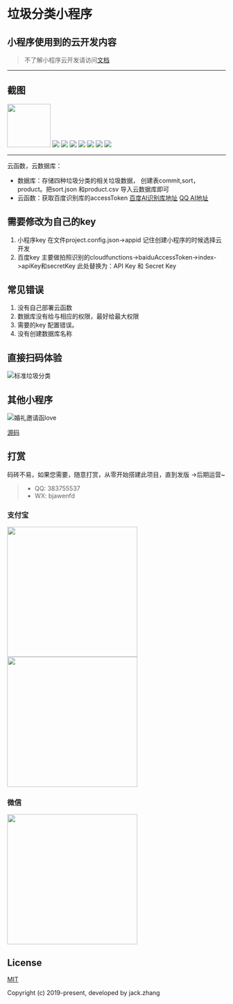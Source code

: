# 垃圾分类小程序
## 小程序使用到的云开发内容
> 不了解小程序云开发请访问[文档](https://developers.weixin.qq.com/miniprogram/dev/wxcloud/basis/getting-started.html)

---
## 截图
<div >
    <img src='https://raw.githubusercontent.com/zhangliwen1101/Images/master/img/garbage/07.png' style='max-width:100px!important;width:100px!important;'>
    <img src='https://raw.githubusercontent.com/zhangliwen1101/Images/master/img/garbage/02.png' style='style='max-width:100px!important;width:100px!important;'>
    <img src='https://raw.githubusercontent.com/zhangliwen1101/Images/master/img/garbage/03.png' style='style='max-width:100px!important;width:100px!important;'>
    <img src='https://raw.githubusercontent.com/zhangliwen1101/Images/master/img/garbage/04.png' style='style='max-width:100px!important;width:100px!important;'>
    <img src='https://raw.githubusercontent.com/zhangliwen1101/Images/master/img/garbage/05.jpg' style='style='max-width:100px!important;width:100px!important;'>
    <img src='https://raw.githubusercontent.com/zhangliwen1101/Images/master/img/garbage/06.jpg' style='style='max-width:100px!important;width:100px!important;'>
    <img src='https://raw.githubusercontent.com/zhangliwen1101/Images/master/img/garbage/09.jpg' style='style='max-width:100px!important;width:100px!important;'>
    <img src='https://raw.githubusercontent.com/zhangliwen1101/Images/master/img/garbage/10.jpg' style='style='max-width:100px!important;width:100px!important;'>
</div>

---

云函数，云数据库：
- 数据库：存储四种垃圾分类的相关垃圾数据， 创建表commit,sort，product。把sort.json 和product.csv 导入云数据库即可
- 云函数：获取百度识别库的accessToken
[百度AI识别库地址](http://ai.baidu.com/docs#/ImageClassify-API/ebc492b1)
[QQ AI地址](https://ai.qq.com/)

## 需要修改为自己的key 
1. 小程序key 在文件project.config.json->appid 记住创建小程序的时候选择云开发
2. 百度key 主要做拍照识别的cloudfunctions->baiduAccessToken->index->apiKey和secretKey
此处替换为：API Key 和 Secret Key

## 常见错误
1. 没有自己部署云函数
2. 数据库没有给与相应的权限，最好给最大权限
3. 需要的key 配置错误。
4. 没有创建数据库名称

## 直接扫码体验
![标准垃圾分类](https://raw.githubusercontent.com/zhangliwen1101/Images/master/img/garbage/erweima01.jpg)
## 其他小程序
![婚礼邀请函love](https://raw.githubusercontent.com/zhangliwen1101/Images/master/img/marry/自制婚礼请柬1.jpg)

[源码](https://github.com/zhangliwen1101/wedding)

## 打赏
码砖不易，如果您需要，随意打赏，从零开始搭建此项目，直到发版 ->后期运营~
> * QQ: 383755537
> * WX: bjawenfd

### 支付宝

<img src="https://raw.githubusercontent.com/zhangliwen1101/Images/master/img/zhifubaoshou.png" width="300" /> <img src="https://raw.githubusercontent.com/zhangliwen1101/Images/master/img/zhifubaohong.png" width="300" />

### 微信

<img src="https://raw.githubusercontent.com/zhangliwen1101/Images/master/img/weixinshou.png" width="300" />

## License

[MIT](http://opensource.org/licenses/MIT)

Copyright (c) 2019-present, developed by jack.zhang

 

